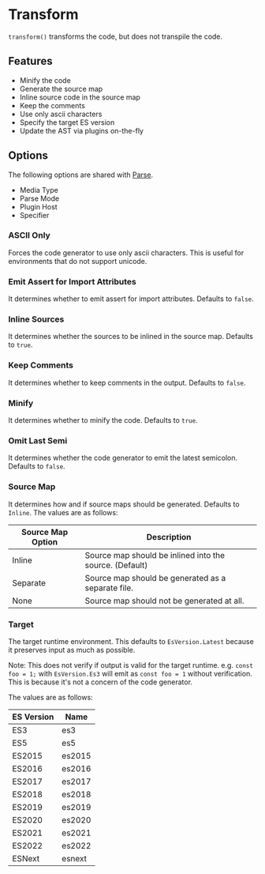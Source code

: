# Transform

`transform()` transforms the code, but does not transpile the code.

## Features

* Minify the code
* Generate the source map
* Inline source code in the source map
* Keep the comments
* Use only ascii characters
* Specify the target ES version
* Update the AST via plugins on-the-fly

## Options

The following options are shared with [Parse](parse.md).

* Media Type
* Parse Mode
* Plugin Host
* Specifier

### ASCII Only

Forces the code generator to use only ascii characters. This is useful for environments that do not support unicode.

### Emit Assert for Import Attributes

It determines whether to emit assert for import attributes. Defaults to `false`.

### Inline Sources

It determines whether the sources to be inlined in the source map. Defaults to `true`.

### Keep Comments

It determines whether to keep comments in the output. Defaults to `false`.

### Minify

It determines whether to minify the code. Defaults to `true`.

### Omit Last Semi

It determines whether the code generator to emit the latest semicolon. Defaults to `false`.

### Source Map

It determines how and if source maps should be generated. Defaults to `Inline`. The values are as follows:

| Source Map Option | Description                                             |
|-------------------|---------------------------------------------------------|
| Inline            | Source map should be inlined into the source. (Default) |
| Separate          | Source map should be generated as a separate file.      |
| None              | Source map should not be generated at all.              |

### Target

The target runtime environment. This defaults to `EsVersion.Latest` because it preserves input as much as possible.

Note: This does not verify if output is valid for the target runtime. e.g. `const foo = 1;` with `EsVersion.Es3` will emit as `const foo = 1` without verification. This is because it's not a concern of the code generator.

The values are as follows:

| ES Version | Name   |
|------------|--------|
| ES3        | es3    |
| ES5        | es5    |
| ES2015     | es2015 |
| ES2016     | es2016 |
| ES2017     | es2017 |
| ES2018     | es2018 |
| ES2019     | es2019 |
| ES2020     | es2020 |
| ES2021     | es2021 |
| ES2022     | es2022 |
| ESNext     | esnext |
